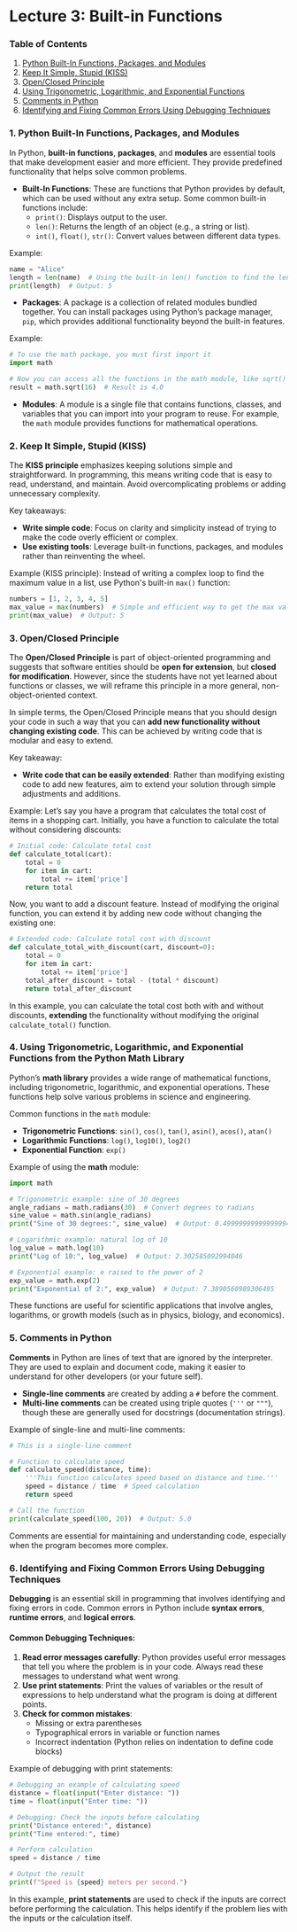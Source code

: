 # Lecture 3: Built-in Functions

### **Table of Contents**

1. [Python Built-In Functions, Packages, and Modules](#python-built-in-functions-packages-and-modules)
2. [Keep It Simple, Stupid (KISS)](#keep-it-simple-stupid-kiss)
3. [Open/Closed Principle](#open-closed-principle)
4. [Using Trigonometric, Logarithmic, and Exponential Functions](#using-trigonometric-logarithmic-and-exponential-functions)
5. [Comments in Python](#comments-in-python)
6. [Identifying and Fixing Common Errors Using Debugging Techniques](#identifying-and-fixing-common-errors-using-debugging-techniques)


### 1. **Python Built-In Functions, Packages, and Modules**

In Python, **built-in functions**, **packages**, and **modules** are essential tools that make development easier and more efficient. They provide predefined functionality that helps solve common problems.

- **Built-In Functions**: These are functions that Python provides by default, which can be used without any extra setup. Some common built-in functions include:
  - `print()`: Displays output to the user.
  - `len()`: Returns the length of an object (e.g., a string or list).
  - `int()`, `float()`, `str()`: Convert values between different data types.

Example:
```python
name = "Alice"
length = len(name)  # Using the built-in len() function to find the length of the string
print(length)  # Output: 5
```

- **Packages**: A package is a collection of related modules bundled together. You can install packages using Python’s package manager, `pip`, which provides additional functionality beyond the built-in features.

Example:
```python
# To use the math package, you must first import it
import math

# Now you can access all the functions in the math module, like sqrt()
result = math.sqrt(16)  # Result is 4.0
```

- **Modules**: A module is a single file that contains functions, classes, and variables that you can import into your program to reuse. For example, the `math` module provides functions for mathematical operations.

### 2. **Keep It Simple, Stupid (KISS)**

The **KISS principle** emphasizes keeping solutions simple and straightforward. In programming, this means writing code that is easy to read, understand, and maintain. Avoid overcomplicating problems or adding unnecessary complexity.

Key takeaways:
- **Write simple code**: Focus on clarity and simplicity instead of trying to make the code overly efficient or complex.
- **Use existing tools**: Leverage built-in functions, packages, and modules rather than reinventing the wheel.

Example (KISS principle):
Instead of writing a complex loop to find the maximum value in a list, use Python's built-in `max()` function:
```python
numbers = [1, 2, 3, 4, 5]
max_value = max(numbers)  # Simple and efficient way to get the max value
print(max_value)  # Output: 5
```

### 3. **Open/Closed Principle**

The **Open/Closed Principle** is part of object-oriented programming and suggests that software entities should be **open for extension**, but **closed for modification**. However, since the students have not yet learned about functions or classes, we will reframe this principle in a more general, non-object-oriented context.

In simple terms, the Open/Closed Principle means that you should design your code in such a way that you can **add new functionality without changing existing code**. This can be achieved by writing code that is modular and easy to extend.

Key takeaway:
- **Write code that can be easily extended**: Rather than modifying existing code to add new features, aim to extend your solution through simple adjustments and additions.

Example:
Let’s say you have a program that calculates the total cost of items in a shopping cart. Initially, you have a function to calculate the total without considering discounts:

```python
# Initial code: Calculate total cost
def calculate_total(cart):
    total = 0
    for item in cart:
        total += item['price']
    return total
```

Now, you want to add a discount feature. Instead of modifying the original function, you can extend it by adding new code without changing the existing one:

```python
# Extended code: Calculate total cost with discount
def calculate_total_with_discount(cart, discount=0):
    total = 0
    for item in cart:
        total += item['price']
    total_after_discount = total - (total * discount)
    return total_after_discount
```

In this example, you can calculate the total cost both with and without discounts, **extending** the functionality without modifying the original `calculate_total()` function.

### 4. **Using Trigonometric, Logarithmic, and Exponential Functions from the Python Math Library**

Python’s **math library** provides a wide range of mathematical functions, including trigonometric, logarithmic, and exponential operations. These functions help solve various problems in science and engineering.

Common functions in the `math` module:
- **Trigonometric Functions**: `sin()`, `cos()`, `tan()`, `asin()`, `acos()`, `atan()`
- **Logarithmic Functions**: `log()`, `log10()`, `log2()`
- **Exponential Function**: `exp()`

Example of using the **math** module:
```python
import math

# Trigonometric example: sine of 30 degrees
angle_radians = math.radians(30)  # Convert degrees to radians
sine_value = math.sin(angle_radians)
print("Sine of 30 degrees:", sine_value)  # Output: 0.49999999999999994

# Logarithmic example: natural log of 10
log_value = math.log(10)
print("Log of 10:", log_value)  # Output: 2.302585092994046

# Exponential example: e raised to the power of 2
exp_value = math.exp(2)
print("Exponential of 2:", exp_value)  # Output: 7.3890560989306495
```

These functions are useful for scientific applications that involve angles, logarithms, or growth models (such as in physics, biology, and economics).

### 5. **Comments in Python**

**Comments** in Python are lines of text that are ignored by the interpreter. They are used to explain and document code, making it easier to understand for other developers (or your future self).

- **Single-line comments** are created by adding a `#` before the comment.
- **Multi-line comments** can be created using triple quotes (`'''` or `"""`), though these are generally used for docstrings (documentation strings).

Example of single-line and multi-line comments:
```python
# This is a single-line comment

# Function to calculate speed
def calculate_speed(distance, time):
    '''This function calculates speed based on distance and time.'''
    speed = distance / time  # Speed calculation
    return speed

# Call the function
print(calculate_speed(100, 20))  # Output: 5.0
```

Comments are essential for maintaining and understanding code, especially when the program becomes more complex.

### 6. **Identifying and Fixing Common Errors Using Debugging Techniques**

**Debugging** is an essential skill in programming that involves identifying and fixing errors in code. Common errors in Python include **syntax errors**, **runtime errors**, and **logical errors**.

#### Common Debugging Techniques:
1. **Read error messages carefully**: Python provides useful error messages that tell you where the problem is in your code. Always read these messages to understand what went wrong.
2. **Use print statements**: Print the values of variables or the result of expressions to help understand what the program is doing at different points.
3. **Check for common mistakes**:
   - Missing or extra parentheses
   - Typographical errors in variable or function names
   - Incorrect indentation (Python relies on indentation to define code blocks)

Example of debugging with print statements:
```python
# Debugging an example of calculating speed
distance = float(input("Enter distance: "))
time = float(input("Enter time: "))

# Debugging: Check the inputs before calculating
print("Distance entered:", distance)
print("Time entered:", time)

# Perform calculation
speed = distance / time

# Output the result
print(f"Speed is {speed} meters per second.")
```

In this example, **print statements** are used to check if the inputs are correct before performing the calculation. This helps identify if the problem lies with the inputs or the calculation itself.

